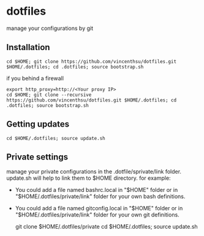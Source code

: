 # dotfiles

manage your configurations by git

## Installation

    cd $HOME; git clone https://github.com/vincenthsu/dotfiles.git $HOME/.dotfiles; cd .dotfiles; source bootstrap.sh

if you behind a firewall

    export http_proxy=http://<Your proxy IP>
    cd $HOME; git clone --recursive https://github.com/vincenthsu/dotfiles.git $HOME/.dotfiles; cd .dotfiles; source bootstrap.sh

## Getting updates

    cd $HOME/.dotfiles; source update.sh

## Private settings

manage your private configurations in the .dotfile/sprivate/link folder. update.sh will help to link them to $HOME directory. for example:
* You could add a file named bashrc.local in "$HOME" folder or in "$HOME/.dotfiles/private/link" folder for your own bash definitions.
* You could add a file named gitconfig.local in "$HOME" folder or in "$HOME/.dotfiles/private/link" folder for your own git definitions.

    git clone <Your private git repo> $HOME/.dotfiles/private
    cd $HOME/.dotfiles; source update.sh


